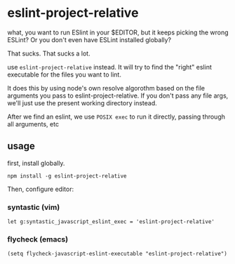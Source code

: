 # eslint-project-relative

what, you want to run ESlint in your $EDITOR, but it keeps picking the wrong
ESLint? Or you don't even have ESLint installed globally?

That sucks. That sucks a lot.

use `eslint-project-relative` instead. It will try to find the "right" eslint
executable for the files you want to lint.

It does this by using node's own resolve algorothm based on the file arguments
you pass to eslint-project-relative. If you don't pass any file args, we'll just
use the present working directory instead.

After we find an eslint, we use `POSIX exec` to run it directly, passing through
all arguments, etc

## usage

first, install globally.

```
npm install -g eslint-project-relative
```

Then, configure editor:

### syntastic (vim)
```
let g:syntastic_javascript_eslint_exec = 'eslint-project-relative'
```

### flycheck (emacs)
```elisp
(setq flycheck-javascript-eslint-executable "eslint-project-relative")
```

